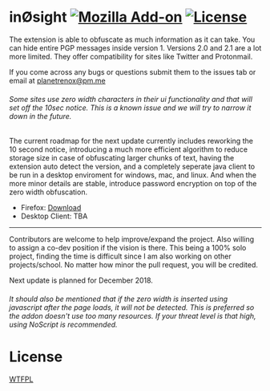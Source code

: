 # inØsight [![Mozilla Add-on](https://img.shields.io/amo/users/in0sight.svg)](https://addons.mozilla.org/en-US/firefox/addon/in0sight/) [![License](https://img.shields.io/github/license/planetrenox/in0sight.svg)](https://github.com/PlanetRenox/in0sight/blob/master/LICENSE)

The extension is able to obfuscate as much information as it can take. You can hide entire PGP messages inside version 1. 
Versions 2.0 and 2.1 are a lot more limited. They offer compatibility for sites like Twitter and Protonmail. 

If you come across any bugs or questions submit them to the issues tab or email at planetrenox@pm.me

###### Some sites use zero width characters in their ui functionality and that will set off the 10sec notice. This is a known issue and we will try to narrow it down in the future.

The current roadmap for the next update currently includes reworking the 10 second notice, introducing a much more efficient algorithm to reduce storage size in case of obfuscating larger chunks of text, having the extension auto detect the version, and a completely seperate java client to be run in a desktop enviroment for windows, mac, and linux. And when the more minor details are stable, introduce password encryption on top of the zero width obfuscation. 

* Firefox: [Download](https://addons.mozilla.org/en-US/firefox/addon/in0sight/)
* Desktop Client: TBA

--------------------------------------------------------------

Contributors are welcome to help improve/expand the project. Also willing to assign a co-dev position if the vision is there. This being a 100% solo project, finding the time is difficult since I am also working on other projects/school. No matter how minor the pull request, you will be credited. 

Next update is planned for December 2018.

###### It should also be mentioned that if the zero width is inserted using javascript after the page loads, it will not be detected. This is preferred so the addon doesn't use too many resources. If your threat level is that high, using NoScript is recommended.

# License
[WTFPL](https://github.com/PlanetRenox/in0sight/blob/master/LICENSE)
